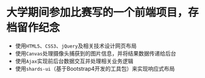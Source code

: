 # 大学期间参加比赛写的一个前端项目，存档留作纪念

- 使用`HTML5`、`CSS3`、`jQuery`及相关技术设计网页布局
- 使用`Canvas`处理摄像头捕获到的图片信息，并将结果数据传递给后台
- 使用`Ajax`实现前后台数据交互并处理相关业务逻辑
- 使用`shards-ui`（基于Bootstrap4开发的工具包）来实现响应式布局


